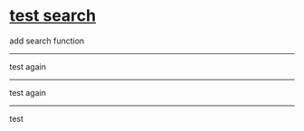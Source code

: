 # [test search](https://github.com/sunyuan686/blog/issues/12)

add search function 

---

test again


---

test again

---

test